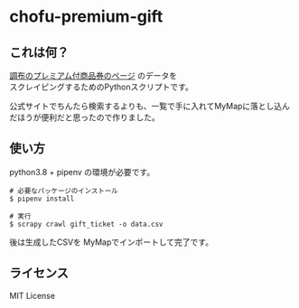 # chofu-premium-gift
## これは何？
[調布のプレミアム付商品券のページ](https://premium-gift.jp/chofu2021/use_store) のデータを  
スクレイピングするためのPythonスクリプトです。  

公式サイトでちんたら検索するよりも、一覧で手に入れてMyMapに落とし込んだほうが便利だと思ったので作りました。  

## 使い方  
python3.8 + pipenv の環境が必要です。  

```
# 必要なパッケージのインストール  
$ pipenv install

# 実行
$ scrapy crawl gift_ticket -o data.csv
```  

後は生成したCSVを MyMapでインポートして完了です。  

## ライセンス
MIT License  
